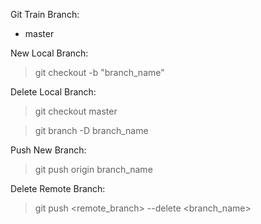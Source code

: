 Git Train
Branch:
- master

New Local Branch:
> git checkout -b "branch\_name"

Delete Local Branch:
> git checkout master

> git branch -D branch\_name

Push New Branch:
> git push origin branch_name

Delete Remote Branch:
> git push <remote_branch> --delete <branch_name>
